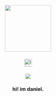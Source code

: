 <div align="center">
  <img height="150" src=""  />
</div>

###

<div align="center">
  <a href="https://www.linkedin.com/in/daniel-chuah-tze-liang-413a2b295/" target="_blank">
    <img src="https://img.shields.io/static/v1?message=LinkedIn&logo=linkedin&label=&color=0077B5&logoColor=&labelColor=&style=for-the-badge" height="25" alt="linkedin logo"  />
  </a>
</div>

###

<div align="center">
  <img src="https://visitor-badge.laobi.icu/badge?page_id=DanielChuah03.DanielChuah03&"  />
</div>

###

<h3 align="center">hi! im daniel.</h3>

###
